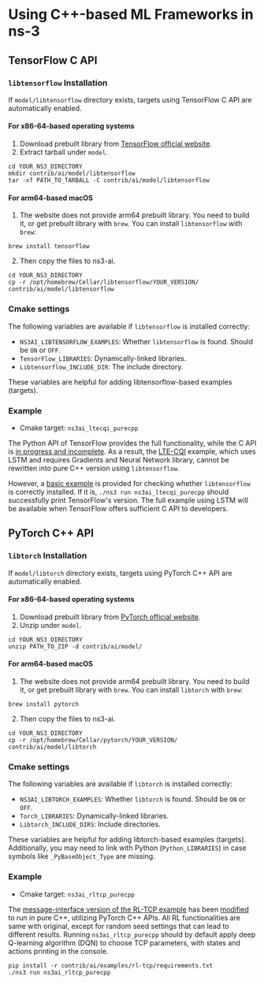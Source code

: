 # Using C++-based ML Frameworks in ns-3

## TensorFlow C API

### `libtensorflow` Installation

If `model/libtensorflow` directory exists, targets using TensorFlow C API
are automatically enabled.

#### For x86-64-based operating systems

1. Download prebuilt library from [TensorFlow official website](https://www.tensorflow.org/install/lang_c).
2. Extract tarball under `model`.

```shell
cd YOUR_NS3_DIRECTORY
mkdir contrib/ai/model/libtensorflow
tar -xf PATH_TO_TARBALL -C contrib/ai/model/libtensorflow
```

#### For arm64-based macOS

1. The website does not provide arm64 prebuilt library. You need to
build it, or get prebuilt library with `brew`. You can install
`libtensorflow` with `brew`:

```shell
brew install tensorflow
```

2. Then copy the files to ns3-ai.

```shell
cd YOUR_NS3_DIRECTORY
cp -r /opt/homebrew/Cellar/libtensorflow/YOUR_VERSION/ contrib/ai/model/libtensorflow
```

### Cmake settings

The following variables are available if `libtensorflow` is installed correctly:

- `NS3AI_LIBTENSORFLOW_EXAMPLES`: Whether `libtensorflow` is found. Should be `ON` or `OFF`.
- `TensorFlow_LIBRARIES`: Dynamically-linked libraries.
- `Libtensorflow_INCLUDE_DIR`: The include directory.

These variables are helpful for adding libtensorflow-based examples (targets).

### Example

- Cmake target: `ns3ai_ltecqi_purecpp`

The Python API of TensorFlow provides the full functionality, while the C API
is [in progress and incomplete](https://github.com/tensorflow/docs/blob/master/site/en/r1/guide/extend/bindings.md#current-status).
As a result, the [LTE-CQI](../examples/lte-cqi) example, which uses LSTM and requires Gradients and
Neural Network library, cannot be rewritten into pure C++ version using `libtensorflow`.

However, a [basic example](../examples/lte-cqi/pure_cpp) is provided for checking whether
`libtensorflow` is correctly installed. If it is, `./ns3 run ns3ai_ltecqi_purecpp`
should successfully print TensorFlow's version. The full example using LSTM will be
available when TensorFlow offers sufficient C API to developers.

## PyTorch C++ API

### `libtorch` Installation

If `model/libtorch` directory exists, targets using PyTorch C++ API are
automatically enabled.

#### For x86-64-based operating systems

1. Download prebuilt library from [PyTorch official website](https://pytorch.org).
2. Unzip under `model`.

```shell
cd YOUR_NS3_DIRECTORY
unzip PATH_TO_ZIP -d contrib/ai/model/
```

#### For arm64-based macOS

1. The website does not provide arm64 prebuilt library. You need to
   build it, or get prebuilt library with `brew`. You can install
   `libtorch` with `brew`:

```shell
brew install pytorch
```

2. Then copy the files to ns3-ai.

```shell
cd YOUR_NS3_DIRECTORY
cp -r /opt/homebrew/Cellar/pytorch/YOUR_VERSION/ contrib/ai/model/libtorch
```

### Cmake settings

The following variables are available if `libtorch` is installed correctly:

- `NS3AI_LIBTORCH_EXAMPLES`: Whether `libtorch` is found. Should be `ON` or `OFF`.
- `Torch_LIBRARIES`: Dynamically-linked libraries.
- `Libtorch_INCLUDE_DIRS`: Include directories.

These variables are helpful for adding libtorch-based examples (targets).
Additionally, you may need to link with Python (`Python_LIBRARIES`) in case
symbols like `_PyBaseObject_Type` are missing.

### Example

- Cmake target: `ns3ai_rltcp_purecpp`

The [message-interface version of the RL-TCP example](../examples/rl-tcp/use_msg)
has been [modified](../examples/rl-tcp/pure_cpp) to run in pure C++, utilizing PyTorch C++ APIs. All RL
functionalities are same with original, except for random seed settings that can
lead to different results. Running `ns3ai_rltcp_purecpp` should by
default apply deep Q-learning algorithm (DQN) to choose TCP parameters, with states
and actions printing in the console.

```shell
pip install -r contrib/ai/examples/rl-tcp/requirements.txt
./ns3 run ns3ai_rltcp_purecpp
```
